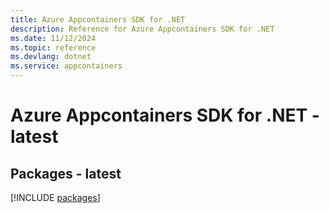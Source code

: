 ```yaml
---
title: Azure Appcontainers SDK for .NET
description: Reference for Azure Appcontainers SDK for .NET
ms.date: 11/12/2024
ms.topic: reference
ms.devlang: dotnet
ms.service: appcontainers
---
```

# Azure Appcontainers SDK for .NET - latest
## Packages - latest
[!INCLUDE [packages](appcontainers-index.md)]